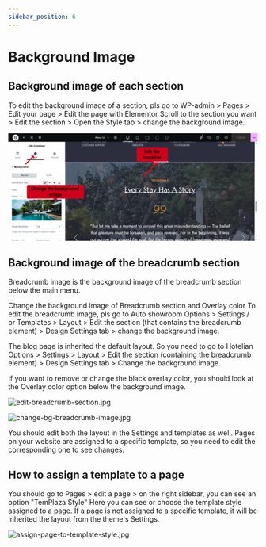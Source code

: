 ```yaml
---
sidebar_position: 6
---
```


# Background Image

## Background image of each section

To edit the background image of a section, pls go to WP-admin > Pages > Edit your page > Edit the page with Elementor
Scroll to the section you want > Edit the section > Open the Style tab > change the background image.

![hotel-edit-background-image.png](img/hotel-edit-background-image.png)

## Background image of the breadcrumb section

Breadcrumb image is the background image of the breadcrumb section below the main menu. 

Change the background image of Breadcrumb section and Overlay color
To edit the breadcrumb image, pls go to Auto showroom Options > Settings / or Templates > Layout > Edit the section (that contains the breadcrumb element) > Design Settings tab > change the background image.

The blog page is inherited the default layout. So you need to go to Hotelian Options > Settings > Layout > Edit the section (containing the breadcrumb element) > Design Settings tab > Change the background image. 

If you want to remove or change the black overlay color, you should look at the Overlay color option below the background image.

![edit-breadcrumb-section.jpg](img/edit-breadcrumb-section.jpg)

![change-bg-breadcrumb-image.jpg](img/change-bg-breadcrumb-image.jpg)

You should edit both the layout in the Settings and templates as well. Pages on your website are assigned to a specific template, so you need to edit the corresponding one to see changes. 

## How to assign a template to a page

You should go to Pages > edit a page > on the right sidebar, you can see an option "TemPlaza Style"
Here you can see or choose the template style assigned to a page. If a page is not assigned to a specific template, it will be inherited the layout from the theme's Settings. 

![assign-page-to-template-style.jpg](img/assign-page-to-template-style.jpg)









